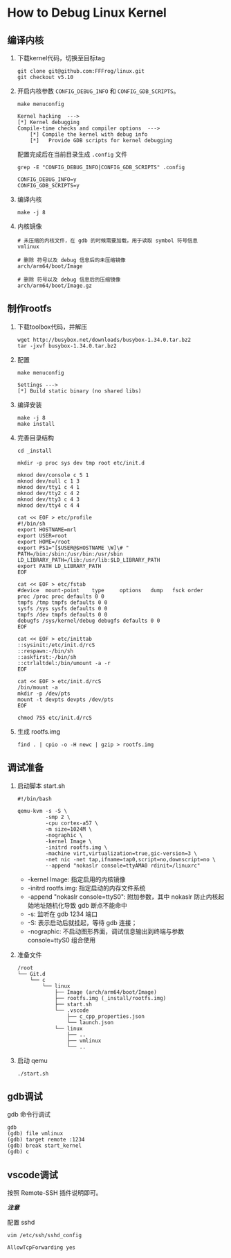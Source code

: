 # How to Debug Linux Kernel

## 编译内核

1. 下载kernel代码，切换至目标tag

    ```shell
    git clone git@github.com:FFFrog/linux.git
    git checkout v5.10
    ```

2. 开启内核参数 `CONFIG_DEBUG_INFO` 和 `CONFIG_GDB_SCRIPTS`。

    ```shell
    make menuconfig
    ```

    ```text
    Kernel hacking  ---> 
    [*] Kernel debugging
    Compile-time checks and compiler options  --->
        [*] Compile the kernel with debug info
        [*]   Provide GDB scripts for kernel debugging
    ```

    配置完成后在当前目录生成 `.config` 文件

    ```shell
    grep -E "CONFIG_DEBUG_INFO|CONFIG_GDB_SCRIPTS" .config
    ```

    ```text
    CONFIG_DEBUG_INFO=y
    CONFIG_GDB_SCRIPTS=y
    ```

3. 编译内核

    ```shell
    make -j 8
    ```

4. 内核镜像

    ```text
    # 未压缩的内核文件，在 gdb 的时候需要加载，用于读取 symbol 符号信息
    vmlinux

    # 删除 符号以及 debug 信息后的未压缩镜像
    arch/arm64/boot/Image

    # 删除 符号以及 debug 信息后的压缩镜像
    arch/arm64/boot/Image.gz
    ```

## 制作rootfs

1. 下载toolbox代码，并解压

    ```shell
    wget http://busybox.net/downloads/busybox-1.34.0.tar.bz2
    tar -jxvf busybox-1.34.0.tar.bz2
    ```

2. 配置

    ```shell
    make menuconfig
    ```

    ```text
    Settings --->
    [*] Build static binary (no shared libs)  
    ```

3. 编译安装

    ```shell
    make -j 8
    make install
    ```

4. 完善目录结构

    ```shell
    cd _install

    mkdir -p proc sys dev tmp root etc/init.d

    mknod dev/console c 5 1
    mknod dev/null c 1 3
    mknod dev/tty1 c 4 1
    mknod dev/tty2 c 4 2
    mknod dev/tty3 c 4 3
    mknod dev/tty4 c 4 4

    cat << EOF > etc/profile
    #!/bin/sh
    export HOSTNAME=mrl
    export USER=root
    export HOME=/root
    export PS1="[$USER@$HOSTNAME \W]\# "
    PATH=/bin:/sbin:/usr/bin:/usr/sbin
    LD_LIBRARY_PATH=/lib:/usr/lib:$LD_LIBRARY_PATH
    export PATH LD_LIBRARY_PATH
    EOF

    cat << EOF > etc/fstab
    #device  mount-point    type     options   dump   fsck order
    proc /proc proc defaults 0 0
    tmpfs /tmp tmpfs defaults 0 0
    sysfs /sys sysfs defaults 0 0
    tmpfs /dev tmpfs defaults 0 0
    debugfs /sys/kernel/debug debugfs defaults 0 0
    EOF

    cat << EOF > etc/inittab
    ::sysinit:/etc/init.d/rcS
    ::respawn:-/bin/sh
    ::askfirst:-/bin/sh
    ::ctrlaltdel:/bin/umount -a -r
    EOF

    cat << EOF > etc/init.d/rcS
    /bin/mount -a
    mkdir -p /dev/pts
    mount -t devpts devpts /dev/pts
    EOF

    chmod 755 etc/init.d/rcS
    ```

5. 生成 rootfs.img

    ```shell
    find . | cpio -o -H newc | gzip > rootfs.img
    ```

## 调试准备

1. 启动脚本 start.sh

    ```shell
    #!/bin/bash

    qemu-kvm -s -S \
             -smp 2 \
             -cpu cortex-a57 \
             -m size=1024M \
             -nographic \
             -kernel Image \
             -initrd rootfs.img \
             -machine virt,virtualization=true,gic-version=3 \
             -net nic -net tap,ifname=tap0,script=no,downscript=no \
             --append "nokaslr console=ttyAMA0 rdinit=/linuxrc"
    ```

    - -kernel Image: 指定启用的内核镜像
    - -initrd rootfs.img: 指定启动的内存文件系统
    - -append "nokaslr console=ttyS0": 附加参数，其中 nokaslr 防止内核起始地址随机化导致 gdb 断点不能命中
    - -s: 监听在 gdb 1234 端口
    - -S: 表示启动后就挂起，等待 gdb 连接；
    - -nographic: 不启动图形界面，调试信息输出到终端与参数 console=ttyS0 组合使用

2. 准备文件

    ```text
    /root
    └── Git.d
        └── c
            └── linux
                ├── Image (arch/arm64/boot/Image)
                ├── rootfs.img (_install/rootfs.img)
                ├── start.sh
                └── .vscode
                    ├── c_cpp_properties.json
                    └── launch.json
                └── linux
                    ├── ..
                    ├── vmlinux
                    └── ..
    ```

3. 启动 qemu

    ```shell
    ./start.sh
    ```

## gdb调试

gdb 命令行调试

```shell
gdb
(gdb) file vmlinux
(gdb) target remote :1234
(gdb) break start_kernel
(gdb) c
```

## vscode调试

按照 Remote-SSH 插件说明即可。

***注意***

配置 sshd

```shell
vim /etc/ssh/sshd_config

AllowTcpForwarding yes
```
